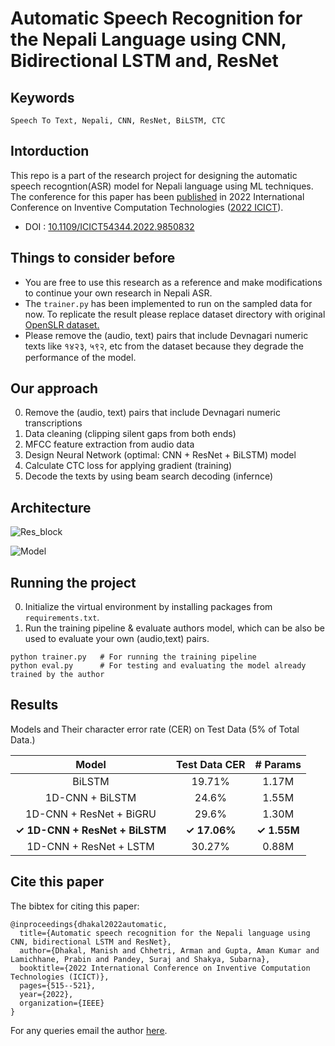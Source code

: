 # Automatic Speech Recognition for the Nepali Language using CNN, Bidirectional LSTM and, ResNet
## Keywords
```Speech To Text, Nepali, CNN, ResNet, BiLSTM, CTC ```
## Intorduction
This repo is a part of the research project for designing the automatic speech recogntion(ASR) model for Nepali language using ML techniques. The conference for this paper has been [published](https://ieeexplore.ieee.org/document/9850832) in 2022 International Conference on Inventive Computation Technologies ([2022 ICICT](https://ieeexplore.ieee.org/xpl/conhome/9850395/proceeding)).
- DOI : [10.1109/ICICT54344.2022.9850832](https://doi.org/10.1109/ICICT54344.2022.9850832)

## Things to consider before
- You are free to use this research as a reference and make modifications to continue your own research in Nepali ASR. 
- The `trainer.py` has been implemented to run on the sampled data for now. To replicate the result please replace dataset directory with original [OpenSLR dataset.](https://openslr.org/54)
- Please remove the (audio, text) pairs that include Devnagari numeric texts like १४२३, ५९२, etc from the dataset because they degrade the performance of the model.
  
## Our approach
0. Remove the (audio, text) pairs that include Devnagari numeric transcriptions
1. Data cleaning (clipping silent gaps from both ends)
2. MFCC feature extraction from audio data
3. Design Neural Network (optimal: CNN + ResNet + BiLSTM) model 
4. Calculate CTC loss for applying gradient (training)
5. Decode the texts by using beam search decoding (infernce)

## Architecture
![Res_block](https://github.com/manishdhakal/ASR-Nepali-using-CNN-BiLSTM-ResNet/blob/main/media/res_block.png?raw=true)

![Model](https://github.com/manishdhakal/ASR-Nepali-using-CNN-BiLSTM-ResNet/blob/main/media/model.png?raw=true)

## Running the project
0. Initialize the virtual environment by installing packages from `requirements.txt`.
1. Run the training pipeline & evaluate authors model, which can be also be used to evaluate your own (audio,text) pairs.
```
python trainer.py   # For running the training pipeline
python eval.py      # For testing and evaluating the model already trained by the author
```

## Results
Models and Their character error rate (CER) on Test Data (5% of Total Data.)

| Model | Test Data CER | # Params |
| :---: | :---: | :---: | 
|BiLSTM | 19.71% | 1.17M |
|  1D-CNN + BiLSTM | 24.6% | 1.55M |            
|  1D-CNN + ResNet + BiGRU | 29.6% | 1.30M |            
|  **&check; 1D-CNN + ResNet + BiLSTM** | **&check; 17.06%** | **&check; 1.55M**|
|  1D-CNN + ResNet + LSTM | 30.27% | 0.88M|


## Cite this paper
The bibtex for citing this paper:

```
@inproceedings{dhakal2022automatic,
  title={Automatic speech recognition for the Nepali language using CNN, bidirectional LSTM and ResNet},
  author={Dhakal, Manish and Chhetri, Arman and Gupta, Aman Kumar and Lamichhane, Prabin and Pandey, Suraj and Shakya, Subarna},
  booktitle={2022 International Conference on Inventive Computation Technologies (ICICT)},
  pages={515--521},
  year={2022},
  organization={IEEE}
}
```

For any queries email the author [here](mailto:mns.dkl19@gmail.com).
